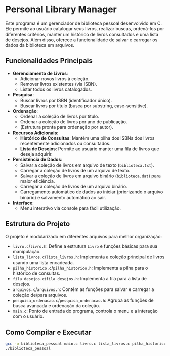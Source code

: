 # Personal Library Manager

Este programa é um gerenciador de biblioteca pessoal desenvolvido em C. Ele permite ao usuário catalogar seus livros, realizar buscas, ordená-los por diferentes critérios, manter um histórico de livros consultados e uma lista de desejos. Além disso, oferece a funcionalidade de salvar e carregar os dados da biblioteca em arquivos.

## Funcionalidades Principais

* **Gerenciamento de Livros**:
    * Adicionar novos livros à coleção.
    * Remover livros existentes (via ISBN).
    * Listar todos os livros catalogados.
* **Pesquisa**:
    * Buscar livros por ISBN (identificador único).
    * Buscar livros por título (busca por substring, case-sensitive).
* **Ordenação**:
    * Ordenar a coleção de livros por título.
    * Ordenar a coleção de livros por ano de publicação.
    * (Estrutura pronta para ordenação por autor).
* **Recursos Adicionais**:
    * **Histórico de Consultas**: Mantém uma pilha dos ISBNs dos livros recentemente adicionados ou consultados.
    * **Lista de Desejos**: Permite ao usuário manter uma fila de livros que deseja adquirir.
* **Persistência de Dados**:
    * Salvar a coleção de livros em arquivo de texto (`biblioteca.txt`).
    * Carregar a coleção de livros de um arquivo de texto.
    * Salvar a coleção de livros em arquivo binário (`biblioteca.dat`) para maior eficiência.
    * Carregar a coleção de livros de um arquivo binário.
    * Carregamento automático de dados ao iniciar (priorizando o arquivo binário) e salvamento automático ao sair.
* **Interface**:
    * Menu interativo via console para fácil utilização.

## Estrutura do Projeto

O projeto é modularizado em diferentes arquivos para melhor organização:

* `livro.c`/`livro.h`: Define a estrutura `Livro` e funções básicas para sua manipulação.
* `lista_livros.c`/`lista_livros.h`: Implementa a coleção principal de livros usando uma lista encadeada.
* `pilha_historico.c`/`pilha_historico.h`: Implementa a pilha para o histórico de consultas.
* `fila_desejos.c`/`fila_desejos.h`: Implementa a fila para a lista de desejos.
* `arquivos.c`/`arquivos.h`: Contém as funções para salvar e carregar a coleção de/para arquivos.
* `pesquisa_ordenacao.c`/`pesquisa_ordenacao.h`: Agrupa as funções de busca avançada e ordenação da coleção.
* `main.c`: Ponto de entrada do programa, controla o menu e a interação com o usuário.

## Como Compilar e Executar


```bash
gcc -o biblioteca_pessoal main.c livro.c lista_livros.c pilha_historico.c fila_desejos.c arquivos.c pesquisa_ordenacao.c -Wall -Wextra -g
./biblioteca_pessoal
```
